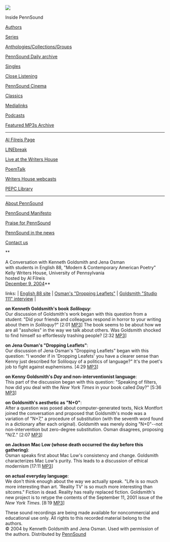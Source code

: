 ![](PennSound_flat.gif)

  

  
  

Inside PennSound

[Authors](authors.php)

[Series](series.php)

[Anthologies/Collections/Groups](anthologies.php)

[PennSound Daily archive](http://writing.upenn.edu/pennsound/daily)

[Singles](http://writing.upenn.edu/pennsound/singles)

[Close Listening](Close-Listening.php)

[PennSound Cinema](video.php)

[Classics](classics.php)

[Medialinks](http://writing.upenn.edu/wh/multimedia/medialinks/index.php)

[Podcasts](http://writing.upenn.edu/pennsound/podcasts.php)

[Featured MP3s Archive](featured-resources-archive.php)

------------------------------------------------------------------------

[Al Filreis Page](Filreis.html)

[LINEbreak](LINEbreak.html)

[Live at the Writers House](http://writing.upenn.edu/%7Ewh/involved/series/live/)

[PoemTalk](http://jacket2.org/content/poem-talk)

[Writers House webcasts](http://writing.upenn.edu/%7Ewh/webcasts/)

[PEPC
Library](http://writing.upenn.edu/pepc/contents.html)

------------------------------------------------------------------------

[About PennSound](http://writing.upenn.edu/pennsound/about.php)

[PennSound Manifesto](http://writing.upenn.edu/pennsound/manifesto.php)

<span class="quoted1">[Praise for PennSound](http://writing.upenn.edu/pennsound/praise.php)</span>

[PennSound in the news](http://writing.upenn.edu/pennsound/news)

[Contact us](mailto:pennsound@writing.upenn.edu)

**  
  
A Conversation with Kenneth Goldsmith and Jena Osman  
with students in English 88, "Modern & Contemporary American Poetry"  
Kelly Writers House, University of Pennsylvania  
hosted by Al Filreis  
[December 9, 2004](http://www.writing.upenn.edu/%7Ewh/calendar/1204.html#9)**

links: | [English 88 site](http://www.writing.upenn.edu/~afilreis/88v/schedule00a.html) |
[Osman's
"Dropping Leaflets"](http://www.writing.upenn.edu/~wh/webcasts/moore.html) | [Goldsmith "Studio 111"
interview](http://www.writing.upenn.edu/pennsound/x/Goldsmith-2004.html) |

**on Kenneth Goldsmith's book *Soliloquy***:  
Our discussion of Goldsmith's work began with this
question from a student: "Did your friends and colleagues respond in horror to your
writing
about them in *Soliloquy*?"
\[2:01 [MP3](http://media.sas.upenn.edu/pennsound/groups/GoldsmithOsman/Goldsmith-Osman_01_KWH_UPenn_12-10-04.mp3)\]
The book seems to be about how we are all "assholes" in the way we talk
about
others.
Was Goldsmith shocked to find himself so effortlessly
trashing people?
\[2:32 [MP3](http://media.sas.upenn.edu/pennsound/groups/GoldsmithOsman/Goldsmith-Osman_02_KWH_UPenn_12-10-04.mp3)\]

**on Jena Osman's "Dropping Leaflets"**:  
Our discussion of Jena Osman's "Dropping Leaflets" began
with this question: "I wonder if in 'Dropping Leafets' you have a clearer sense
than Kenny just described for Soliloquy of a politics of
language?" It's the poet's job to fight against euphemisms.
\[4:29 [MP3](http://media.sas.upenn.edu/pennsound/groups/GoldsmithOsman/Goldsmith-Osman_03_KWH_UPenn_12-10-04.mp3)\]

**on Kenny Goldsmith's *Day* and non-interventionist language**:  
This part of the discussion began with this
question: "Speaking of filters, how did you deal with the *New York
Times* in your book called *Day*?"
\[5:36 [MP3](http://media.sas.upenn.edu/pennsound/groups/GoldsmithOsman/Goldsmith-Osman_04_KWH_UPenn_12-10-04.mp3)\]

**on Goldsmith's aesthetic as "N+0"**:  
After a question was posed about computer-generated texts, Nick Montfort
joined the conversation and proposed that Goldsmith's mode was a variation of "N+7,"
a procedure of substitution (with the seventh word found in a dictionary after
each original). Goldsmith was merely doing "N+0"--not non-intervention but
zero-degree substitution. Osman disagrees, proposing "N/Z."
\[2:07 [MP3](http://media.sas.upenn.edu/pennsound/groups/GoldsmithOsman/Goldsmith-Osman_05_KWH_UPenn_12-10-04.mp3)\]

**on Jackson Mac Low (whose death occurred the day before
this gathering)**:  
Osman speaks first about Mac Low's consistency and change. Goldsmith
characterizes Mac Low's purity. This leads to a discussion of
ethical modernism
\[17:11 [MP3](http://media.sas.upenn.edu/pennsound/groups/GoldsmithOsman/Goldsmith-Osman_06_KWH_UPenn_12-10-04.mp3)\]

**on actual everyday language**:  
We don't think enough about the way we actually speak. "Life is
so much more interesting than art. 'Reality TV' is so much
more interesting than sitcoms." Fiction is dead. Reality has really replaced
fiction. Goldsmith's new project is to retype the contents of the
September 11, 2001 issue of the *New York Times*.
\[8:19 [MP3](http://media.sas.upenn.edu/pennsound/groups/GoldsmithOsman/Goldsmith-Osman_07_KWH_UPenn_12-10-04.mp3)\]

  

These sound recordings are being made available for noncommercial and educational use only. All rights to this recorded
material belong to the authors.  
© 2004 by Kenneth Goldsmith and Jena Osman. Used with permission of the authors.
Distributed by [PennSound](http://www.writing.upenn.edu/pennsound)

